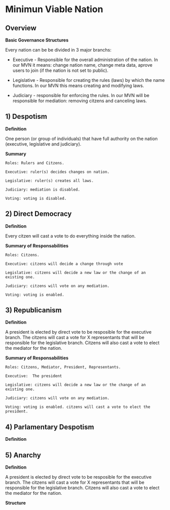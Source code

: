 # Minimun Viable Nation

## Overview

**Basic Governance Structures**

Every nation can be be divided in 3 major branchs:

- Executive - Responsible for the overall administration of the nation. In our MVN it means: change nation name, change meta data, aprove users to join (if the nation is not set to public).

- Legislative - Responsible for creating the rules (laws) by which the name functions. In our MVN this means creating and modifying laws.


- Judiciary - responsible for enforcing the rules. In our MVN will be responsible for mediation: removing citzens and canceling laws.


## 1) Despotism

**Definition**

One person (or group of individuals) that have full authority on the nation (executive, legislative and judiciary).

**Summary**

````
Roles: Rulers and Citzens.
````

````
Executive: ruler(s) decides changes on nation.
````

````
Legislative: ruler(s) creates all laws.
````

````
Judiciary: mediation is disabled.
````

````
Voting: voting is disabled.
````

## 2) Direct Democracy

**Definition**

Every citzen will cast a vote to do everything inside the nation.

**Summary of Responsabilities**

````
Roles: Citzens.
````

````
Executive: citzens will decide a change through vote
````

````
Legislative: citzens will decide a new law or the change of an existing one.
````

````
Judiciary: citzens will vote on any mediation.
````

````
Voting: voting is enabled.
````

## 3) Republicanism

**Definition**

A president is elected by direct vote to be resposible for the executive branch.
The citzens will cast a vote for X representants that will be responsible for the legislative branch.
Citzens will also cast a vote to elect the mediator for the nation.

**Summary of Responsabilities**

````
Roles: Citzens, Mediator, President, Representants.
````

````
Executive:  The president
````

````
Legislative: citzens will decide a new law or the change of an existing one.
````

````
Judiciary: citzens will vote on any mediation.
````

````
Voting: voting is enabled. citzens will cast a vote to elect the president.
````


## 4) Parlamentary Despotism

**Definition**





## 5) Anarchy

**Definition**

A president is elected by direct vote to be resposible for the executive branch.
The citzens will cast a vote for X representants that will be responsible for the legislative branch.
Citzens will also cast a vote to elect the mediator for the nation.

**Structure**



